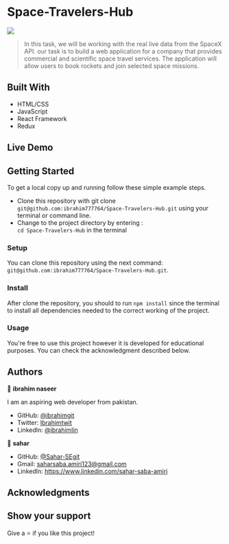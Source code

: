# Space-Travelers-Hub

![](https://img.shields.io/badge/Microverse-blueviolet)


> In this task, we will be working with the real live data from the SpaceX API. our task is to build a web application for a company that provides commercial and scientific space travel services. The application will allow users to book rockets and join selected space missions.



## Built With

- HTML/CSS
- JavaScript
- React Framework
- Redux

## Live Demo




## Getting Started

To get a local copy up and running follow these simple example steps.

- Clone this repository with git clone `git@github.com:ibrahim777764/Space-Travelers-Hub.git` using your terminal or command line.
- Change to the project directory by entering : <br>
  `cd Space-Travelers-Hub` in the terminal


### Setup

You can clone this repository using the next command: `git@github.com:ibrahim777764/Space-Travelers-Hub.git`.

### Install

After clone the repository, you should to run `npm install` since the terminal to install all dependencies needed to the correct working of the project.

### Usage

You're free to use this project however it is developed for educational purposes. You can check the acknowledgment described below.

## Authors

👤 **ibrahim naseer**

I am an aspiring web developer from pakistan.
- GitHub: [@ibrahimgit](https://github.com/ibrahim777764)
- Twitter: [Ibrahimtwit](https://twitter.com/Ibrahim66650696)
- LinkedIn: [@ibrahimlin](https://www.linkedin.com/in/ibrahim-naseer-215667225/)

👤 **sahar**
- GitHub: [@Sahar-SEgit](https://github.com/Sahar-SE)
- Gmail: saharsaba.amiri123@gmail.com
- LinkedIn: https://www.linkedin.com/sahar-saba-amiri



## Acknowledgments

## Show your support

Give a ⭐️ if you like this project!

